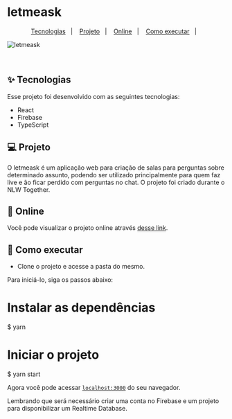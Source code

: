 # letmeask



<p align="center">
  <a href="#-tecnologias">Tecnologias</a>&nbsp;&nbsp;&nbsp;|&nbsp;&nbsp;&nbsp;
  <a href="#-projeto">Projeto</a>&nbsp;&nbsp;&nbsp;|&nbsp;&nbsp;&nbsp;
  <a href="#-online">Online</a>&nbsp;&nbsp;&nbsp;|&nbsp;&nbsp;&nbsp;
  <a href="#-como-executar">Como executar</a>&nbsp;&nbsp;&nbsp;|&nbsp;&nbsp;&nbsp;

</p>


 ![letmeask](https://user-images.githubusercontent.com/42773401/142557372-c021eef3-6197-4abc-bc5f-f988b66cedb8.png)


<br>

## ✨ Tecnologias

Esse projeto foi desenvolvido com as seguintes tecnologias:

- React
- Firebase
- TypeScript

## 💻 Projeto

O letmeask é um aplicação web para criação de salas para perguntas sobre determinado assunto, podendo ser utilizado principalmente para quem faz live e ão ficar perdido com perguntas no chat. O projeto foi criado durante o NLW Together.

## 🔖 Online

Você pode visualizar o projeto online através [desse link](https://letmeask-45680.web.app/).

## 🚀 Como executar

- Clone o projeto e acesse a pasta do mesmo.
 
Para iniciá-lo, siga os passos abaixo:
# Instalar as dependências
$ yarn

# Iniciar o projeto
$ yarn start

Agora você pode acessar [`localhost:3000`](http://localhost:3000) do seu navegador.

Lembrando que será necessário criar uma conta no Firebase e um projeto para disponibilizar um Realtime Database.




